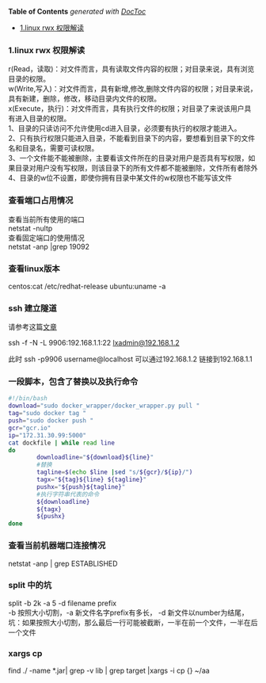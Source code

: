 <!-- START doctoc generated TOC please keep comment here to allow auto update -->
<!-- DON'T EDIT THIS SECTION, INSTEAD RE-RUN doctoc TO UPDATE -->
**Table of Contents**  *generated with [DocToc](https://github.com/thlorenz/doctoc)*

- [1.linux rwx 权限解读](#1linux-rwx-%E6%9D%83%E9%99%90%E8%A7%A3%E8%AF%BB)

<!-- END doctoc generated TOC please keep comment here to allow auto update -->

### 1.linux rwx 权限解读  
r(Read，读取)：对文件而言，具有读取文件内容的权限；对目录来说，具有浏览目录的权限。  
w(Write,写入)：对文件而言，具有新增,修改,删除文件内容的权限；对目录来说，具有新建，删除，修改，移动目录内文件的权限。  
x(Execute，执行)：对文件而言，具有执行文件的权限；对目录了来说该用户具有进入目录的权限。  
1、目录的只读访问不允许使用cd进入目录，必须要有执行的权限才能进入。  
2、只有执行权限只能进入目录，不能看到目录下的内容，要想看到目录下的文件名和目录名，需要可读权限。  
3、一个文件能不能被删除，主要看该文件所在的目录对用户是否具有写权限，如果目录对用户没有写权限，则该目录下的所有文件都不能被删除，文件所有者除外  
4、目录的w位不设置，即使你拥有目录中某文件的w权限也不能写该文件  

### 查看端口占用情况
查看当前所有使用的端口    
netstat -nultp  
查看固定端口的使用情况  
netstat  -anp  |grep 19092  

### 查看linux版本  
centos:cat /etc/redhat-release
ubuntu:uname -a  
 
### ssh 建立隧道  
请参考这篇[文章](http://www.zsythink.net/archives/2450/)  

ssh -f -N -L  9906:192.168.1.1:22 lxadmin@192.168.1.2  

此时 ssh -p9906 username@localhost 可以通过192.168.1.2 链接到192.168.1.1  

### 一段脚本，包含了替换以及执行命令  
```bash
#!/bin/bash
download="sudo docker_wrapper/docker_wrapper.py pull "
tag="sudo docker tag "
push="sudo docker push "
gcr="gcr.io"
ip="172.31.30.99:5000"
cat dockfile | while read line
do
        downloadline="${download}${line}"
        #替换
        tagline=$(echo $line |sed "s/${gcr}/${ip}/")
        tagx="${tag}${line} ${tagline}"
        pushx="${push}${tagline}"
        #执行字符串代表的命令
        ${downloadline}
        ${tagx}
        ${pushx}
done
```
### 查看当前机器端口连接情况
netstat -anp  | grep ESTABLISHED   


### split 中的坑  
split -b 2k -a 5 -d filename prefix  
-b 按照大小切割，-a 新文件名字prefix有多长， -d 新文件以number为结尾，  
坑：如果按照大小切割，那么最后一行可能被截断，一半在前一个文件，一半在后一个文件  

### xargs cp  
find ./ -name *.jar| grep -v lib | grep target |xargs -i cp {} ~/aa  
